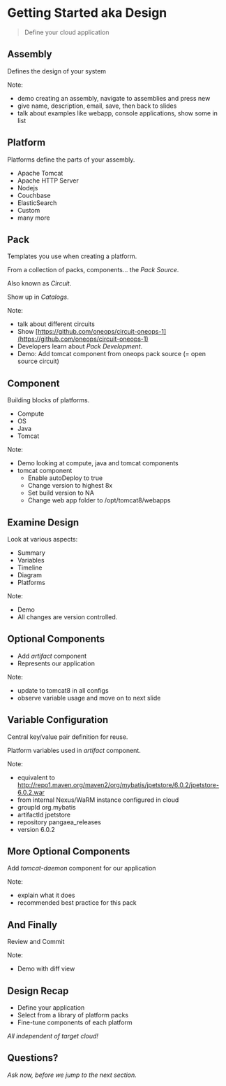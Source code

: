# Getting Started aka Design

> Define your cloud application


## Assembly
 
Defines the design of your system

Note: 
- demo creating an assembly, navigate to assemblies and press new
- give name, description, email, save, then back to slides
- talk about examples like webapp, console applications, show some in list


## Platform

Platforms define the parts of your assembly.

- Apache Tomcat
- Apache HTTP Server
- Nodejs
- Couchbase
- ElasticSearch
- Custom
- many more


## Pack

Templates you use when creating a platform.

From a collection of packs, components... the _Pack Source_.

Also known as _Circuit_.

Show up in _Catalogs_.

Note:
- talk about different circuits
- Show [https://github.com/oneops/circuit-oneops-1](https://github.com/oneops/circuit-oneops-1)
- Developers learn about _Pack Development_.
- Demo: Add tomcat component from oneops pack source (= open source circuit)


## Component

Building blocks of platforms.

- Compute
- OS
- Java
- Tomcat

Note:
- Demo looking at compute, java and tomcat components
- tomcat component 
  - Enable autoDeploy to true
  - Change version to highest 8x
  - Set build version to NA
  - Change web app folder to /opt/tomcat8/webapps


## Examine Design

Look at various aspects:

- Summary
- Variables
- Timeline
- Diagram
- Platforms

Note:
- Demo
- All changes are version controlled.


## Optional Components

- Add _artifact_ component
- Represents our application

Note:
- update to tomcat8 in all configs
- observe variable usage and move on to next slide


## Variable Configuration

Central key/value pair definition for reuse.

Platform variables used in _artifact_ component.

Note:
- equivalent to http://repo1.maven.org/maven2/org/mybatis/jpetstore/6.0.2/jpetstore-6.0.2.war
- from internal Nexus/WaRM instance configured in cloud
- groupId org.mybatis
- artifactId jpetstore
- repository  pangaea_releases
- version 6.0.2


## More Optional Components

Add _tomcat-daemon_ component for our application

Note:
- explain what it does
- recommended best practice for this pack


## And Finally

Review and Commit

Note:
- Demo with diff view


## Design Recap

- Define your application
- Select from a library of platform packs
- Fine-tune components of each platform

<em class="yellow">All independent of target cloud!</em>


## Questions? 

<em class="yellow">Ask now, before we jump to the next section.</em>

